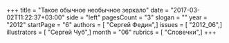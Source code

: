 +++
title = "Такое обычное необычное зеркало"
date = "2017-03-02T11:22:37+03:00"
side = "left"
pagesCount = "3"
slogan = ""
year = "2012"
startPage = "6"
authors = [ "Сергей Федин",]
issues = [ "2012_06",]
illustrators = [ "Сергей Чуб",]
month = "06"
rubrics = [ "Словечки",]
+++
